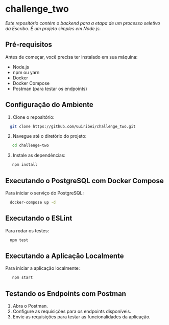 # challenge_two

<i>Este repositório contém o backend para a etapa de um processo seletivo da Escribo. É um projeto simples em Node.js.</i>

## Pré-requisitos

Antes de começar, você precisa ter instalado em sua máquina:
- Node.js
- npm ou yarn
- Docker
- Docker Compose
- Postman (para testar os endpoints)

## Configuração do Ambiente

1. Clone o repositório:
```bash
  git clone https://github.com/Guiribei/challenge_two.git
```
2. Navegue até o diretório do projeto:
```bash
   cd challenge-two
```
3. Instale as dependências:
```bash
   npm install
```
## Executando o PostgreSQL com Docker Compose

Para iniciar o serviço do PostgreSQL:
```bash
  docker-compose up -d
```
## Executando o ESLint

Para rodar os testes:

```bash
  npm test
```

## Executando a Aplicação Localmente

Para iniciar a aplicação localmente:
```bash
   npm start
```
## Testando os Endpoints com Postman
1. Abra o Postman.
2. Configure as requisições para os endpoints disponíveis.
3. Envie as requisições para testar as funcionalidades da aplicação.
